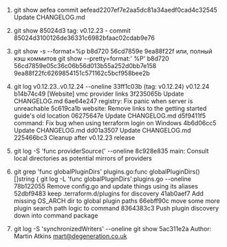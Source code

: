 1.	git show aefea
commit aefead2207ef7e2aa5dc81a34aedf0cad4c32545
Update CHANGELOG.md

2.	git show 85024d3
tag: v0.12.23 - commit 85024d3100126de36331c6982bfaac02cdab9e76

3.	git show -s --format=%p b8d720
56cd7859e 9ea88f22f
или, полный кэш коммитов
	git show --pretty=format:' %P' b8d720
56cd7859e05c36c06b56d013b55a252d0bb7e158 
9ea88f22fc6269854151c571162c5bcf958bee2b

4.	git log  v0.12.23..v0.12.24  --oneline
33ff1c03b (tag: v0.12.24) v0.12.24
b14b74c49 [Website] vmc provider links
3f235065b Update CHANGELOG.md
6ae64e247 registry: Fix panic when server is unreachable
5c619ca1b website: Remove links to the getting started guide's old location
06275647e Update CHANGELOG.md
d5f9411f5 command: Fix bug when using terraform login on Windows
4b6d06cc5 Update CHANGELOG.md
dd01a3507 Update CHANGELOG.md
225466bc3 Cleanup after v0.12.23 release

5.	git log -S 'func providerSource(' --oneline
8c928e835 main: Consult local directories as potential mirrors of providers

6.	git grep 'func globalPluginDirs'
plugins.go:func globalPluginDirs() []string {
	git log -L 'func globalPluginDirs':plugins.go --oneline
78b122055 Remove config.go and update things using its aliases
52dbf9483 keep .terraform.d/plugins for discovery
41ab0aef7 Add missing OS_ARCH dir to global plugin paths
66ebff90c move some more plugin search path logic to command
8364383c3 Push plugin discovery down into command package

7.	git log -S 'synchronizedWriters' --oneline
	git show 5ac311e2a
Author: Martin Atkins <mart@degeneration.co.uk>
